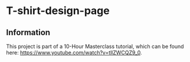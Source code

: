 # T-shirt-design-page
## Information
This project is part of a 10-Hour Masterclass tutorial, which can be found here: https://www.youtube.com/watch?v=tllZWCQZ9_0.
